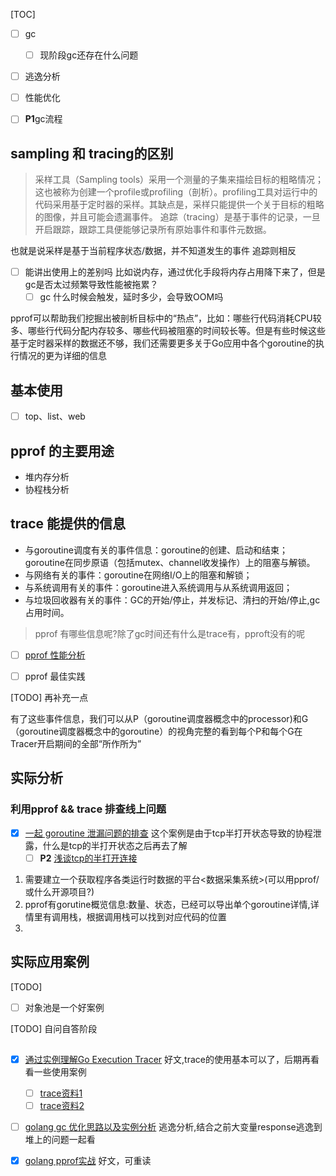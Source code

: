 [TOC]

- [ ] gc
    - [ ] 现阶段gc还存在什么问题
- [ ] 逃逸分析
- [ ] 性能优化

- [ ] **P1**gc流程

## sampling 和 tracing的区别
> 采样工具（Sampling tools）采用一个测量的子集来描绘目标的粗略情况；这也被称为创建一个profile或profiling（剖析）。profiling工具对运行中的代码采用基于定时器的采样。其缺点是，采样只能提供一个关于目标的粗略的图像，并且可能会遗漏事件。
追踪（tracing）是基于事件的记录，一旦开启跟踪，跟踪工具便能够记录所有原始事件和事件元数据。

也就是说采样是基于当前程序状态/数据，并不知道发生的事件
追踪则相反
- [ ] 能讲出使用上的差别吗
    比如说内存，通过优化手段将内存占用降下来了，但是gc是否太过频繁导致性能被拖累？
    - [ ] gc 什么时候会触发，延时多少，会导致OOM吗

pprof可以帮助我们挖掘出被剖析目标中的“热点”，比如：哪些行代码消耗CPU较多、哪些行代码分配内存较多、哪些代码被阻塞的时间较长等。但是有些时候这些基于定时器采样的数据还不够，我们还需要更多关于Go应用中各个goroutine的执行情况的更为详细的信息

## 基本使用
- [ ] top、list、web
## pprof 的主要用途
* 堆内存分析
* 协程栈分析

## trace 能提供的信息
* 与goroutine调度有关的事件信息：goroutine的创建、启动和结束；goroutine在同步原语（包括mutex、channel收发操作）上的阻塞与解锁。
* 与网络有关的事件：goroutine在网络I/O上的阻塞和解锁；
* 与系统调用有关的事件：goroutine进入系统调用与从系统调用返回；
* 与垃圾回收器有关的事件：GC的开始/停止，并发标记、清扫的开始/停止,gc占用时间。

> pprof 有哪些信息呢?除了gc时间还有什么是trace有，pproft没有的呢
- [ ] [pprof 性能分析](https://geektutu.com/post/hpg-pprof.html)

- [ ] pprof 最佳实践

[TODO] 再补充一点


有了这些事件信息，我们可以从P（goroutine调度器概念中的processor)和G（goroutine调度器概念中的goroutine）的视角完整的看到每个P和每个G在Tracer开启期间的全部“所作所为”

## 实际分析
### 利用pprof && trace 排查线上问题
- [x] [一起 goroutine 泄漏问题的排查](https://zhuanlan.zhihu.com/p/100740270)
    这个案例是由于tcp半打开状态导致的协程泄露，什么是tcp的半打开状态之后再去了解
    - [ ] **P2** [浅谈tcp的半打开连接](https://zhuanlan.zhihu.com/p/32081783)
1. 需要建立一个获取程序各类运行时数据的平台<数据采集系统>(可以用pprof/或什么开源项目?)
2. pprof有gorutine概览信息:数量、状态，已经可以导出单个goroutine详情,详情里有调用栈，根据调用栈可以找到对应代码的位置
3. 

## 实际应用案例
[TODO]
- [ ] 对象池是一个好案例

[TODO] 自问自答阶段
## 
- [x] [通过实例理解Go Execution Tracer](https://tonybai.com/2021/06/28/understand-go-execution-tracer-by-example/)
    好文,trace的使用基本可以了，后期再看看一些使用案例
    - [ ] [trace资料1](https://tip.golang.org/doc/diagnostics#execution-tracer)
    - [ ] [trace资料2](https://medium.com/justforfunc/using-the-go-execution-tracer-to-speed-up-fractal-rendering-c06bb3760507)
- [ ] [golang gc 优化思路以及实例分析](https://my.oschina.net/u/2950272/blog/1788299)
    逃逸分析,结合之前大变量response逃逸到堆上的问题一起看

- [x] [golang pprof实战](https://blog.wolfogre.com/posts/go-ppof-practice/) 
    好文，可重读